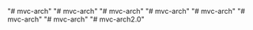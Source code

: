 "# mvc-arch" 
"# mvc-arch" 
"# mvc-arch" 
"# mvc-arch" 
"# mvc-arch" 
"# mvc-arch" 
"# mvc-arch" 
"# mvc-arch2.0" 
